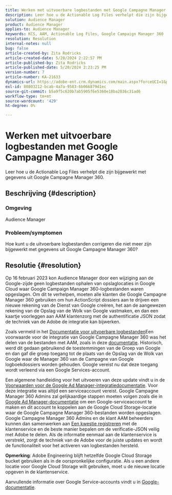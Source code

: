 ```yaml
---
title: Werken met uitvoerbare logbestanden met Google Campagne Manager 360
description: Leer hoe u de Actionable Log Files verhelpt die zijn bijgewerkt met gegevens uit Google Campagne Manager 360.
solution: Audience Manager
product: Audience Manager
applies-to: Audience Manager
keywords: KCS, AAM, Actionable Log Files, Google Campaign Manager 360
resolution: Resolution
internal-notes: null
bug: false
article-created-by: Zita Rodricks
article-created-date: 5/20/2024 2:22:57 PM
article-published-by: Zita Rodricks
article-published-date: 5/20/2024 2:23:25 PM
version-number: 7
article-number: KA-21633
dynamics-url: https://adobe-ent.crm.dynamics.com/main.aspx?forceUCI=1&pagetype=entityrecord&etn=knowledgearticle&id=ec5bf16f-b416-ef11-9f8a-6045bd026dc7
exl-id: 80803212-bcab-4a7a-9583-6b066879d1ec
source-git-commit: b5a9f5c620b7ab5905f6e5360e18ba2036c31ad6
workflow-type: tm+mt
source-wordcount: '429'
ht-degree: 0%

---
```


# Werken met uitvoerbare logbestanden met Google Campagne Manager 360


Leer hoe u de Actionable Log Files verhelpt die zijn bijgewerkt met gegevens uit Google Campagne Manager 360.

## Beschrijving {#description}


### <b>Omgeving</b>

Audience Manager



### <b>Probleem/symptomen</b>

Hoe kunt u de uitvoerbare logbestanden corrigeren die niet meer zijn bijgewerkt met gegevens uit Google Campagne Manager 360?


## Resolutie {#resolution}


Op 16 februari 2023 kon Audience Manager door een wijziging aan de Google-zijde geen logbestanden ophalen van opslaglocaties in Google Cloud waar Google Campaign Manager 360-logbestanden waren opgeslagen. Om dit te verhelpen, moeten alle klanten die Google Campagne Manager 360 gebruiken om hun ActionScript dossiers aan te drijven een nieuwe rekening van de Dienst van Google creëren, het aan de aangewezen rekening van de Opslag van de Wolk van Google vastmaken, en dan een kaartje voorleggen aan AAM klantenzorg met de authentificatie JSON zodat de techniek van de Adobe de integratie kan bijwerken.

Zoals vermeld in het [Documentatie voor uitvoerbare logbestanden](https://experienceleague.adobe.com/docs/audience-manager/user-guide/implementation-integration-guides/media-data-integration/actionable-log-files.html?lang=en)Een voorwaarde voor de integratie van Google Campagne Manager 360 was het delen van de bestanden met AAM, zoals in deze [documentatie](https://experienceleague.adobe.com/docs/audience-manager/user-guide/reporting/audience-optimization-reports/audience-optimization-advertisers/import-dcm.html?lang=en). Historisch, werd dit gedaan gebruikend de toestemmingen van de Groep van Google en dan gaf die groep toegang tot de plaats van de Opslag van de Wolk van Google waar de Manager 360 van de Campagne van Google logboekdossiers worden gehouden. Google vereist nu dat deze toegang wordt verleend via een Google Services-account.

Een algemene handleiding voor het uitvoeren van deze update vindt u in de [Voorwaarden voor de Google Ad Manager-integratiedocumentatie](https://experienceleague.adobe.com/docs/audience-manager/user-guide/reporting/audience-optimization-reports/audience-optimization-publishers/import-dfp.html?lang=en). Voor deze integratie was altijd een serviceaccount vereist. Google Campagne Manager 360 Admins zal gelijkaardige stappen moeten volgen zoals die in [Google Ad Manager-documentatie](https://experienceleague.adobe.com/docs/audience-manager/user-guide/reporting/audience-optimization-reports/audience-optimization-publishers/import-dfp.html?lang=en) om een Google-serviceaccount te maken en dit account te koppelen aan de Google Cloud Storage-locatie waar de Google Campagne Manager 360-bestanden worden opgeslagen. Google Campagne Manager 360 Admins en de klant AAM beheerders kunnen dan samenwerken aan [Een kwestie registreren](https://experienceleague.adobe.com/docs/customer-one/using/home.html) met de klantenservice en de beste manier bepalen om de verificatie-JSON veilig met Adobe te delen. Als de informatie eenmaal aan de klantenservice is verstrekt, zorgt de techniek van de Adobe voor de juiste updates en wordt de functionaliteit voor het activeren van logbestanden hersteld.

<b>Opmerking</b>: Adobe Engineering blijft hetzelfde Google Cloud Storage bucket gebruiken als in de oorspronkelijke configuratie. Als u een andere locatie voor Google Cloud Storage wilt gebruiken, moet u de nieuwe locatie opgeven in de klantenservice.

Aanvullende informatie over Google Service-accounts vindt u in [Google-documentatie](https://cloud.google.com/iam/docs/service-accounts-create#creating_a_service_account).
